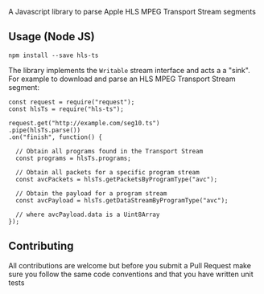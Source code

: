 A Javascript library to parse Apple HLS MPEG Transport Stream segments

## Usage (Node JS)

```
npm install --save hls-ts
```

The library implements the `Writable` stream interface and acts a a "sink". For example to download
and parse an HLS MPEG Transport Stream segment:

```
const request = require("request");
const hlsTs = require("hls-ts");

request.get("http://example.com/seg10.ts")
.pipe(hlsTs.parse())
.on("finish", function() {

  // Obtain all programs found in the Transport Stream
  const programs = hlsTs.programs;

  // Obtain all packets for a specific program stream
  const avcPackets = hlsTs.getPacketsByProgramType("avc");

  // Obtain the payload for a program stream
  const avcPayload = hlsTs.getDataStreamByProgramType("avc");

  // where avcPayload.data is a Uint8Array
});
```

## Contributing
All contributions are welcome but before you submit a Pull Request make sure you follow the same
code conventions and that you have written unit tests
